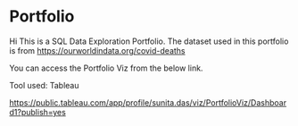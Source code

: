 # Portfolio

Hi This is a SQL Data Exploration Portfolio.
The dataset used in this portfolio is from https://ourworldindata.org/covid-deaths

You can access the Portfolio Viz from the below link.

Tool used: Tableau

https://public.tableau.com/app/profile/sunita.das/viz/PortfolioViz/Dashboard1?publish=yes

